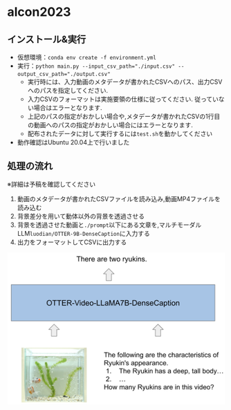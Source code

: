 # alcon2023
## インストール&実行
- 仮想環境：`conda env create -f environment.yml`
- 実行：`python main.py --input_csv_path="./input.csv" --output_csv_path="./output.csv"`
  - 実行時には、入力動画のメタデータが書かれたCSVへのパス、出力CSVへのパスを指定してください.
  - 入力CSVのフォーマットは実施要領の仕様に従ってください. 従っていない場合はエラーとなります.
  - 上記のパスの指定がおかしい場合や,メタデータが書かれたCSVの1行目の動画へのパスの指定がおかしい場合にはエラーとなります.
  - 配布されたデータに対して実行するには`test.sh`を動かしてください
- 動作確認はUbuntu 20.04上で行いました

## 処理の流れ
※詳細は予稿を確認してください
1. 動画のメタデータが書かれたCSVファイルを読み込み,動画MP4ファイルを読み込む
2. 背景差分を用いて動体以外の背景を透過させる
3. 背景を透過させた動画と`./prompt`以下にある文章を,マルチモーダルLLM`luodian/OTTER-9B-DenseCaption`に入力する
4. 出力をフォーマットしてCSVに出力する

![overview](./overview.png)
